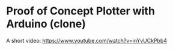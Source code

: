 # Proof of Concept Plotter with Arduino (clone)

A short video: https://www.youtube.com/watch?v=inYvUCkPbb4